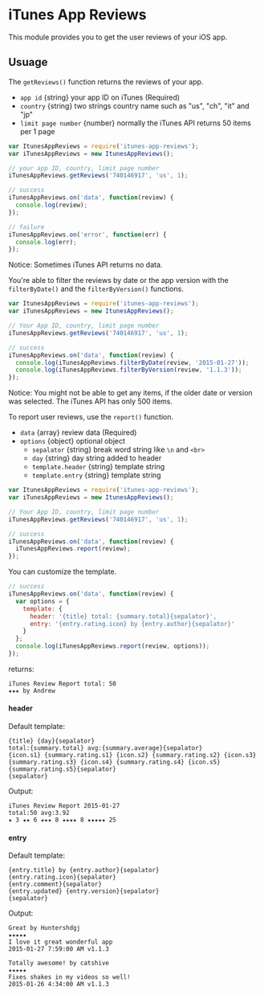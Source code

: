 # iTunes App Reviews
This module provides you to get the user reviews of your iOS app.


## Usuage
The `getReviews()` function returns the reviews of your app.

- `app id` {string} your app ID on iTunes (Required)
- `country` {string} two strings country name such as "us", "ch", "it" and "jp"
- `limit page number` {number} normally the iTunes API returns 50 items per 1 page

```JavaScript
var ItunesAppReviews = require('itunes-app-reviews');
var iTunesAppReviews = new ItunesAppReviews();

// your app ID, country, limit page number
iTunesAppReviews.getReviews('740146917', 'us', 1);

// success
iTunesAppReviews.on('data', function(review) {
  console.log(review);
});

// failure
iTunesAppReviews.on('error', function(err) {
  console.log(err);
});
```

Notice: Sometimes iTunes API returns no data.


You're able to filter the reviews by date or the app version with the `filterByDate()` and  the `filterByVersion()` functions.

```JavaScript
var ItunesAppReviews = require('itunes-app-reviews');
var iTunesAppReviews = new ItunesAppReviews();

// Your App ID, country, limit page number
iTunesAppReviews.getReviews('740146917', 'us', 1);

// success
iTunesAppReviews.on('data', function(review) {
  console.log(iTunesAppReviews.filterByDate(review, '2015-01-27'));
  console.log(iTunesAppReviews.filterByVersion(review, '1.1.3'));
});
```

Notice: You might not be able to get any items, if the older date or version was selected. The iTunes API has only 500 items.


To report user reviews, use the `report()` function.

- `data` {array} review data (Required)
- `options` {object} optional object
  - `sepalator` {string} break word string like `\n` and `<br>`
  - `day` {string} day string added to header
  - `template.header` {string} template string
  - `template.entry` {string} template string

```JavaScript
var ItunesAppReviews = require('itunes-app-reviews');
var iTunesAppReviews = new ItunesAppReviews();

// Your App ID, country, limit page number
iTunesAppReviews.getReviews('740146917', 'us', 1);

// success
iTunesAppReviews.on('data', function(review) {
  iTunesAppReviews.report(review);
});
```

You can customize the template.

```JavaScript
// success
iTunesAppReviews.on('data', function(review) {
  var options = {
    template: {
      header: '{title} total: {summary.total}{sepalator}',
      entry: '{entry.rating.icon} by {entry.author}{sepalator}'
    }
  };
  console.log(iTunesAppReviews.report(review, options));
});
```

returns:
```
iTunes Review Report total: 50
★★★ by Andrew
```

#### header
Default template:
```
{title} {day}{sepalator}
total:{summary.total} avg:{summary.average}{sepalator}
{icon.s1} {summary.rating.s1} {icon.s2} {summary.rating.s2} {icon.s3} {summary.rating.s3} {icon.s4} {summary.rating.s4} {icon.s5} {summary.rating.s5}{sepalator}
{sepalator}
```

Output:
```
iTunes Review Report 2015-01-27
total:50 avg:3.92
★ 3 ★★ 6 ★★★ 8 ★★★★ 8 ★★★★★ 25

```

#### entry
Default template:
```
{entry.title} by {entry.author}{sepalator}
{entry.rating.icon}{sepalator}
{entry.comment}{sepalator}
{entry.updated} {entry.version}{sepalator}
{sepalator}
```

Output:
```
Great by Huntershdgj
★★★★★
I love it great wonderful app
2015-01-27 7:59:00 AM v1.1.3

Totally awesome! by catshive
★★★★★
Fixes shakes in my videos so well!
2015-01-26 4:34:00 AM v1.1.3

```
